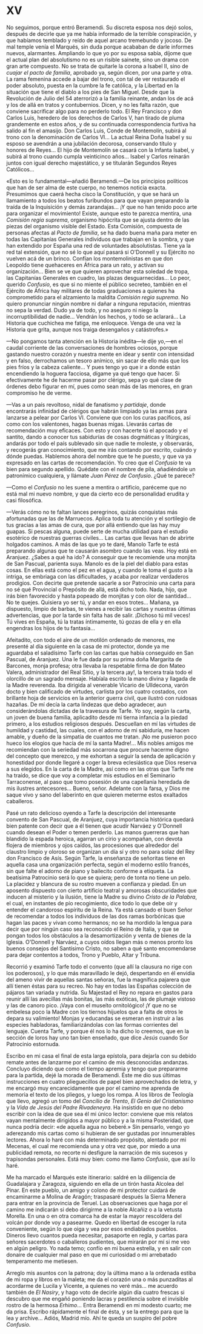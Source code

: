 # XV

No seguimos, porque entró Beramendi. Su discreta esposa nos dejó solos, después
de decirle que ya me había informado de la terrible conspiración, y que
habíamos temblado y reído de aquel arcano tremebundo y jocoso. De mal temple
venía el Marqués, sin duda porque acababan de darle informes nuevos,
alarmantes. Ampliando lo que yo por su esposa sabía, díjome que el actual plan
del absolutismo no es un risible sainete, sino un drama con gran arte
compuesto. No se trata de quitarle la corona a Isabel II, sino de *cuajar el
pacto de familia*, aprobado ya, según dicen, por una parte y otra. La rama
femenina accede a bajar del trono, con tal de ver restaurado el poder absoluto,
puesta en la cumbre la fe católica, y la Libertad en la situación que tiene el
diablo a los pies de San Miguel. Desde que la Revolución de Julio del 54
aterrorizó a la familia reinante, andan los de acá y los de allá en tratos
y contubernios. Dicen, y no les falta razón, que conviene sacrificar algo para
no perderlo todo. El Rey Francisco y don Carlos Luis, heredero de los derechos
de Carlos V, han tirado de pluma grandemente en estos años, y de su continuada
correspondencia furtiva ha salido al fin el amasijo. Don Carlos Luis, Conde de
Montemolín, subirá al trono con la denominación de Carlos VI... La actual Reina
Doña Isabel y su esposo se avendrán a una jubilación decorosa, conservando
título y honores de Reyes... El hijo de Montemolín se casará con la Infanta
Isabel, y subirá al trono cuando cumpla veinticinco años... Isabel y Carlos
reinarán juntos con igual derecho majestático, y se titularán Segundos Reyes
Católicos...

«Esto es lo fundamental—añadió Beramendi.—De los principios políticos que han
de ser alma de este cuerpo, no tenemos noticia exacta. Presumimos que caerá
hecha cisco la Constitución, y que se hará un llamamiento a todos los beatos
furibundos para que vayan preparando la traída de la Inquisición y demás
zarandajas... ¡Y que no han tenido poco arte para organizar el movimiento!
Existe, aunque esto te parezca mentira, una *Comisión regia suprema*, organismo
hipócrita que se ajusta dentro de las piezas del organismo visible del Estado.
Esta Comisión, compuesta de personas afectas al *Pacto de familia*, se ha dado
buena maña para meter en todas las Capitanías Generales individuos que trabajan
en la sombra, y que han extendido por España una red de voluntades
absolutistas. Tiene ya la red tal extensión, que no sé lo que aquí pasará si
O'Donnell y su Ejército no vuelven acá de un brinco.  Confían los
montemolinistas en que don Leopoldo tiene quehaceres en África para un rato,
y activan su organización... Bien se ve que quieren aprovechar esta soledad de
tropa, las Capitanías Generales en cuadro, las plazas desguarnecidas... Lo
peor, querido *Confusio*, es que si no miente el público secreteo, también en
el Ejército de África hay militares de todas graduaciones a quienes ha
comprometido para el alzamiento la maldita *Comisión regia suprema*. No quiero
pronunciar ningún nombre ni dañar a ninguna reputación, mientras no sepa la
verdad. Dudo ya de todo, y no aseguro ni niego la incorruptibilidad de nadie...
Vendrán los hechos, y todo se aclarará...  La Historia que cuchichea me fatiga,
me enloquece. Venga de una vez la Historia que grita, aunque nos traiga
desengaños y catástrofes.»

—No pongamos tanta atención en la Historia inédita—le dije yo,—en el caudal
corriente de las conversaciones de hombres ociosos, porque gastando nuestro
corazón y nuestra mente en idear y sentir con intensidad y en falso,
derrochamos un tesoro anímico, sin sacar de ello más que los pies fríos y la
cabeza caliente... Y pues tengo yo que ir a donde están encendiendo la hoguera
facciosa, dígame ya qué tengo que hacer. Si efectivamente he de hacerme pasar
por clérigo, sepa yo qué clase de órdenes debo figurar en mí, pues como sean
más de las menores, en gran compromiso he de verme.

—Vas a un país revoltoso, nidal de fanatismo y *partidaje*, donde encontrarás
infinidad de clérigos que habrán limpiado ya las armas para lanzarse a pelear
por Carlos VI. Conviene que con los curas pacíficos, así como con los
valentones, hagas buenas migas. Llevarás cartas de recomendación muy eficaces.
Con esto y con hacerte tú el apocado y el santito, dando a conocer tus
sabidurías de cosas dogmáticas y litúrgicas, andarás por todo el país sublevado
sin que nadie te moleste, y observarás, y recogerás gran conocimiento, que me
irás contando por escrito, cuándo y dónde puedas. Hablemos ahora del nombre que
te he puesto, y que va ya expresado en las cartas de recomendación. Yo creo que
el *Confusio* te va bien para segundo apellido. Quédate con el nombre de pila,
añadiéndole un patronímico cualquiera, y llámate *Juan Pérez de Confusio*. ¿Qué
te parece?

—Como el *Confusio* no les suene a mentira o artificio, paréceme que no está
mal mi nuevo nombre, y que da cierto eco de personalidad erudita y casi
filosófica.

—Verás cómo no te faltan lances peregrinos, quizás conquistas más afortunadas
que las de Marruecos. Aplica toda tu atención y el sortilegio de tus gracias
a las amas de cura, que por allá entiendo que las hay muy guapas. Si pescas
alguna, puede serte de mucha utilidad para el estudio esotérico de nuestras
guerras civiles... Las cartas que llevas han de abrirte holgados caminos. A más
de las que yo te daré, Manolo Tarfe te está preparando algunas que te causarán
asombro cuando las veas. Hoy está en Aranjuez. ¿Sabes a qué ha ido? A conseguir
que te recomiende una monjita de San Pascual, parienta suya. Manolo es de la
piel del diablo para estas cosas. En ellas está como el pez en el agua,
y cuando le toma el gusto a la intriga, se embriaga con las dificultades,
y acaba por realizar verdaderos prodigios. Con decirte que pretende sacarle
a sor Patrocinio una carta para no sé qué Provincial o Prepósito de allá, está
dicho todo. Nada, hijo, que irás bien favorecido y hasta popeado de monjitas
y con olor de santidad... No te quejes. Quisiera yo ser tú, y andar en esos
trotes... Mañana, ya dispuesto, limpio de barbas, te vienes a recibir las
cartas y nuestras últimas advertencias, que por la tarde sin falta has de
salir. ¡Dichoso tú mil veces! Tú vives en España, tú la tratas íntimamente, tú
gozas de ella y en ella engendras los hijos de tu fantasía...

Afeitadito, con todo el aire de un motilón ordenado de menores, me presenté al
día siguiente en la casa de mi protector, donde ya me aguardaba el saladísimo
Tarfe con las cartas que había conseguido en San Pascual, de Aranjuez. Una le
fue dada por su prima doña Margarita de Barcones, monja profesa; otra llevaba
la respetable firma de don Mateo Valera, administrador del Real Sitio, y la
tercera ¡ay!, la tercera traía todo el olorcillo de un sagrado mensaje. Habíala
escrito la mano divina y llagada de la Madre reverenda. Iba dirigida al
venerable Vicario de Ulldecona, varón docto y bien calificado de virtudes,
carlista por los cuatro costados, con brillante hoja de servicios en la
anterior guerra civil, que ilustró con ruidosas hazañas. De mí decía la carta
lindezas que debo agradecer, aun considerándolas dictadas de la travesura de
Tarfe. Yo soy, según la carta, un joven de buena familia, aplicadito desde mi
tierna infancia a la piedad primero, a los estudios religiosos después.
Descuellan en mí las virtudes de humildad y castidad, las cuales, con el adorno
de mi sabiduría, me hacen amable, y dueño de la simpatía de cuantos me tratan.
¡No me pusieron poco hueco los elogios que hacía de mí la santa Madre!... Mis
nobles amigos me recomiendan con la seriedad más socarrona que procure hacerme
digno del concepto que merezco, y me exhortan a seguir la senda de aplicación
y honestidad por donde llegaré a coger la breva eclesiástica que Dios reserva
a sus elegidos. En la carta de la Madre, así como en las otras que Tarfe me ha
traído, se dice que voy a completar mis estudios en el Seminario Tarraconense,
al paso que tomo posesión de una capellanía heredada de mis ilustres
antecesores... Bueno, señor. Adelante con la farsa, y Dios me saque vivo y sano
del laberinto en que quieren meterme estos exaltados caballeros.

Pasé un rato delicioso oyendo a Tarfe la descripción del interesante convento
de San Pascual, de Aranjuez, cuya importancia histórica quedará bien patente
con decir que a él tienen que acudir Narváez y O'Donnell cuando desean el Poder
o temen perderlo. Las manos guerreras que han blandido la espada heroica,
agarran un cirio y acompañan, con devota flojera de miembros y ojos caídos, las
procesiones que alrededor del claustro limpio y oloroso se organizan un día sí
y otro no para solaz del Rey don Francisco de Asís. Según Tarfe, la enseñanza
de señoritas tiene en aquella casa una organización perfecta, según el moderno
estilo francés, sin que falte el adorno de piano y bailecito conforme
a etiqueta. La beatísima Patrocinio será lo que se quiera; pero de tonta no
tiene un pelo. La placidez y blancura de su rostro mueven a confianza y piedad.
En un aposento dispuesto con cierto artificio teatral y amorosas obscuridades
que inducen al misterio y la ilusión, tiene la Madre su divino *Cristo de la
Palabra*, el cual, en instantes de pío recogimiento, dice todo lo que debe oír
y entender el candoroso espíritu de la Reina. Ya está cansado el buen Señor de
recomendar a todos los individuos de las dos ramas borbónicas que hagan las
paces y vivan como hermanos; no se ha mordido la lengua para decir que por
ningún caso sea reconocido el Reino de Italia, y que se pongan todos los
obstáculos a la desamortización y venta de bienes de la Iglesia. O'Donnell
y Narváez, a cuyos oídos llegan más o menos pronto los buenos consejos del
Santísimo Cristo, no saben a qué santo encomendarse para dejar contentos
a todos, Trono y Pueblo, Altar y Tribuna.

Recorrió y examinó Tarfe todo el convento (que allí la clausura no rige con los
poderosos), y lo que más maravillado le dejó, despertando en él envidia del
ameno vivir de aquellas santas señoras, fue la magnífica pajarera que allí
tienen éstas para su recreo. No hay en todas las Españas colección de pájaros
tan variada y nutrida. Su Majestad el Rey no repara en gastos para reunir allí
las avecillas más bonitas, las más exóticas, las de plumaje vistoso y las de
canoro pico. ¡Vaya con el museíto ornitológico! ¡Y que no se embelesa poco la
Madre con los tiernos hijuelos que a falta de otros le depara su valimiento!
Monjas y educandas se esmeran en instruir a las especies habladoras,
familiarizándolas con las formas corrientes del lenguaje. Cuenta Tarfe,
y porque él nos lo ha dicho lo creemos, que en la sección de loros hay uno tan
bien enseñado, que dice *Jesús* cuando Sor Patrocinio estornuda.

Escribo en mi casa el final de esta larga epístola, para dejarla con su debido
remate antes de lanzarme por el camino de mis desconocidas andanzas. Concluyo
diciendo que como el tiempo apremia y tengo que prepararme para la partida,
dejé la morada de Beramendi. Éste me dio sus últimas instrucciones en cuatro
plieguecillos de papel bien aprovechados de letra, y me encargó muy
encarecidamente que por el camino me aprenda de memoria el texto de los
pliegos, y luego los rompa. A los libros de Teología que llevo, agregó un tomo
del *Concilio de Trento*, *El Genio del Cristianismo* y la *Vida de Jesús del
Padre Rivadeneyra*. Ha insistido en que no debo escribir con la idea de que sea
él mi único lector: conviene que mis relatos vayan mentalmente dirigidos
a mayor público y a la misma Posteridad, que nunca podría decir: «de aquella
agua no beberé.» Sin pensarlo, vengo yo aderezando mis cartas como si hubieran
de ser gustadas por innumerables lectores. Ahora lo haré con más determinado
propósito, alentado por mi Mecenas, el cual me recomienda una y otra vez que,
por miedo a una publicidad remota, no recorte ni desfigure la narración de mis
sucesos y trapisondas personales. Está muy bien: como me llamo *Confusio*, que
así lo haré.

Me ha marcado el Marqués este itinerario: saldré en la diligencia de
Guadalajara y Zaragoza, siguiendo en ella de un tirón hasta Alcolea del Pinar.
En este pueblo, un amigo y colono de mi protector cuidará de encaminarme
a Molina de Aragón; traspasaré después la Sierra Menera para entrar en la
provincia de Teruel. Las observaciones que haga por el camino me indicarán si
debo dirigirme a la noble Alcañiz o a la vetusta Morella. En una o en otra
comarca ha de estar la mayor rescoldera del volcán por donde voy a pasearme.
Quedo en libertad de escoger la ruta conveniente, según lo que oiga y vea por
esos endiablados pueblos. Dineros llevo cuantos pueda necesitar, pasaporte en
regla, y cartas para señores sacerdotes o caballeros pudientes, que mirarán por
mí si me veo en algún peligro. Yo nada temo; confío en mi buena estrella, y en
salir con donaire de cualquier mal paso en que mi curiosidad o mi arrebatado
temperamento me metiesen.

Arreglo mis asuntos con la patrona; doy la última mano a la ordenada estiba de
mi ropa y libros en la maleta; me da el corazón una o más punzaditas al
acordarme de Lucila y Vicente, a quienes no veré más... me acuerdo también de
*El Nasiry*, y hago voto de decirle algún día cuatro frescas si descubro que me
engañó poniendo lacras y pestilencia sobre el invisible rostro de la hermosa
*Erhimo*... Entra Beramendi en mi modesto cuarto; me da prisa. Escribo
rápidamente el final de ésta, y se la entrego para que la lea y archive...
Adiós, Madrid mío. Ahí te queda un suspiro del pobre *Confusio*.
